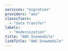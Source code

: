 ```yaml
---
services: "migration"
providers: "aws"
classifiers:
  - "data transfer"
labels:
  - "modernization"
title: "AWS Snowmobile"
linkTitle: "AWS Snowmobile"
---
```


